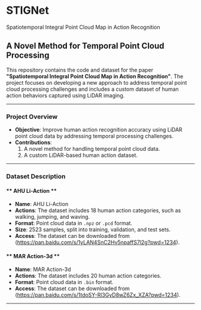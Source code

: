 # STIGNet
Spatiotemporal Integral Point Cloud Map in Action  Recognition
## A Novel Method for Temporal Point Cloud Processing  

This repository contains the code and dataset for the paper **"Spatiotemporal Integral Point Cloud Map in Action  Recognition"**. The project focuses on developing a new approach to address temporal point cloud processing challenges and includes a custom dataset of human action behaviors captured using LiDAR imaging.  

---

### **Project Overview**  
- **Objective**: Improve human action recognition accuracy using LiDAR point cloud data by addressing temporal processing challenges.  
- **Contributions**:  
  1. A novel method for handling temporal point cloud data.  
  2. A custom LiDAR-based human action dataset.  
---

### **Dataset Description**  
#### ** AHU Li-Action **
- **Name**: AHU Li-Action  
- **Actions**: The dataset includes 18 human action categories, such as walking, jumping, and waving.  
- **Format**: Point cloud data in `.npz` or `.pcd` format.  
- **Size**: 2523 samples, split into training, validation, and test sets.  
- **Access**: The dataset can be downloaded from (https://pan.baidu.com/s/1yLAN4SnC2Hv5npaffS7l2g?pwd=1234).  
#### ** MAR Action-3d **
- **Name**: MAR Action-3d 
- **Actions**: The dataset includes 20 human action categories.  
- **Format**: Point cloud data in `.bin` format.  
- **Access**: The dataset can be downloaded from (https://pan.baidu.com/s/1tdoSY-Rl3GyD8wZ6Zx_XZA?pwd=1234).  
---
 
